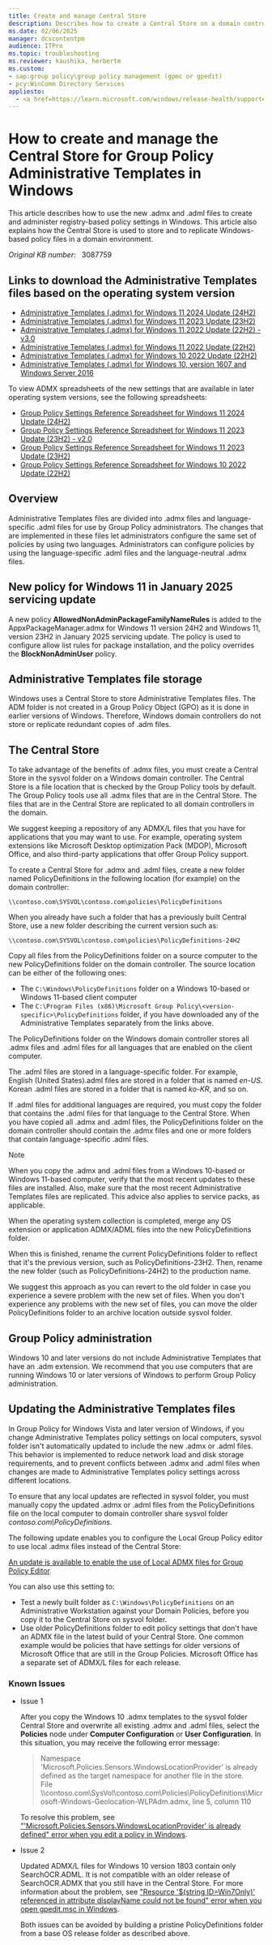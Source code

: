 ```yaml
---
title: Create and manage Central Store
description: Describes how to create a Central Store on a domain controller to store and replicate registry-based policies for Windows.
ms.date: 02/06/2025
manager: dcscontentpm
audience: ITPro
ms.topic: troubleshooting
ms.reviewer: kaushika, herbertm
ms.custom:
- sap:group policy\group policy management (gpmc or gpedit)
- pcy:WinComm Directory Services
appliesto:
  - <a href=https://learn.microsoft.com/windows/release-health/supported-versions-windows-client target=_blank>Supported versions of Windows Client</a>
---
```

# How to create and manage the Central Store for Group Policy Administrative Templates in Windows

This article describes how to use the new .admx and .adml files to create and administer registry-based policy settings in Windows. This article also explains how the Central Store is used to store and to replicate Windows-based policy files in a domain environment.

_Original KB number:_ &nbsp; 3087759

## Links to download the Administrative Templates files based on the operating system version

- [Administrative Templates (.admx) for Windows 11 2024 Update (24H2)](https://www.microsoft.com/download/details.aspx?id=106254)
- [Administrative Templates (.admx) for Windows 11 2023 Update (23H2)](https://www.microsoft.com/download/details.aspx?id=105667)
- [Administrative Templates (.admx) for Windows 11 2022 Update (22H2) - v3.0](https://www.microsoft.com/download/details.aspx?id=105390)
- [Administrative Templates (.admx) for Windows 11 2022 Update (22H2)](https://www.microsoft.com/download/details.aspx?id=104593)
- [Administrative Templates (.admx) for Windows 10 2022 Update (22H2)](https://www.microsoft.com/download/details.aspx?id=104677) 
- [Administrative Templates (.admx) for Windows 10, version 1607 and Windows Server 2016](https://www.microsoft.com/download/details.aspx?id=53430)

To view ADMX spreadsheets of the new settings that are available in later operating system versions, see the following spreadsheets:

- [Group Policy Settings Reference Spreadsheet for Windows 11 2024 Update (24H2)](https://www.microsoft.com/download/details.aspx?id=106255)
- [Group Policy Settings Reference Spreadsheet for Windows 11 2023 Update (23H2) - v2.0](https://www.microsoft.com/download/details.aspx?id=106067)
- [Group Policy Settings Reference Spreadsheet for Windows 11 2023 Update (23H2)](https://www.microsoft.com/download/details.aspx?id=105668)
- [Group Policy Settings Reference Spreadsheet for Windows 10 2022 Update (22H2)](https://www.microsoft.com/download/details.aspx?id=104678)

## Overview

Administrative Templates files are divided into .admx files and language-specific .adml files for use by Group Policy administrators. The changes that are implemented in these files let administrators configure the same set of policies by using two languages. Administrators can configure policies by using the language-specific .adml files and the language-neutral .admx files.

## New policy for Windows 11 in January 2025 servicing update

A new policy **AllowedNonAdminPackageFamilyNameRules** is added to the AppxPackageManager.admx for Windows 11 version 24H2 and Windows 11, version 23H2 in January 2025 servicing update. The policy is used to configure allow list rules for package installation, and the policy overrides the **BlockNonAdminUser** policy.

## Administrative Templates file storage

Windows uses a Central Store to store Administrative Templates files. The ADM folder is not created in a Group Policy Object (GPO) as it is done in earlier versions of Windows. Therefore, Windows domain controllers do not store or replicate redundant copies of .adm files.

## The Central Store

To take advantage of the benefits of .admx files, you must create a Central Store in the sysvol folder on a Windows domain controller. The Central Store is a file location that is checked by the Group Policy tools by default. The Group Policy tools use all .admx files that are in the Central Store. The files that are in the Central Store are replicated to all domain controllers in the domain.

We suggest keeping a repository of any ADMX/L files that you have for applications that you may want to use. For example, operating system extensions like Microsoft Desktop optimization Pack (MDOP), Microsoft Office, and also third-party applications that offer Group Policy support.

To create a Central Store for .admx and .adml files, create a new folder named PolicyDefinitions in the following location (for example) on the domain controller:

`\\contoso.com\SYSVOL\contoso.com\policies\PolicyDefinitions`

When you already have such a folder that has a previously built Central Store, use a new folder describing the current version such as:

`\\contoso.com\SYSVOL\contoso.com\policies\PolicyDefinitions-24H2`

Copy all files from the PolicyDefinitions folder on a source computer to the new PolicyDefinitions folder on the domain controller. The source location can be either of the following ones:

- The `C:\Windows\PolicyDefinitions` folder on a Windows 10-based or Windows 11-based client computer
- The `C:\Program Files (x86)\Microsoft Group Policy\<version-specific>\PolicyDefinitions` folder, if you have downloaded any of the Administrative Templates separately from the links above.

The PolicyDefinitions folder on the Windows domain controller stores all .admx files and .adml files for all languages that are enabled on the client computer.

The .adml files are stored in a language-specific folder. For example, English (United States).adml files are stored in a folder that is named *en-US*. Korean .adml files are stored in a folder that is named *ko-KR*, and so on.

If .adml files for additional languages are required, you must copy the folder that contains the .adml files for that language to the Central Store. When you have copied all .admx and .adml files, the PolicyDefinitions folder on the domain controller should contain the .admx files and one or more folders that contain language-specific .adml files.

> [!NOTE]
> When you copy the .admx and .adml files from a Windows 10-based or Windows 11-based computer, verify that the most recent updates to these files are installed. Also, make sure that the most recent Administrative Templates files are replicated. This advice also applies to service packs, as applicable.

When the operating system collection is completed, merge any OS extension or application ADMX/ADML files into the new PolicyDefinitions folder.

When this is finished, rename the current PolicyDefinitions folder to reflect that it's the previous version, such as PolicyDefinitions-23H2. Then, rename the new folder (such as PolicyDefinitions-24H2) to the production name.

We suggest this approach as you can revert to the old folder in case you experience a severe problem with the new set of files. When you don't experience any problems with the new set of files, you can move the older PolicyDefinitions folder to an archive location outside sysvol folder.

## Group Policy administration

Windows 10 and later versions do not include Administrative Templates that have an .adm extension. We recommend that you use computers that are running Windows 10 or later versions of Windows to perform Group Policy administration.

## Updating the Administrative Templates files

In Group Policy for Windows Vista and later version of Windows, if you change Administrative Templates policy settings on local computers, sysvol folder isn't automatically updated to include the new .admx or .adml files. This behavior is implemented to reduce network load and disk storage requirements, and to prevent conflicts between .admx and .adml files when changes are made to Administrative Templates policy settings across different locations.

To ensure that any local updates are reflected in sysvol folder, you must manually copy the updated .admx or .adml files from the PolicyDefinitions file on the local computer to domain controller share sysvol folder *contoso.com\\PolicyDefinitions*.

The following update enables you to configure the Local Group Policy editor to use local .admx files instead of the Central Store:

[An update is available to enable the use of Local ADMX files for Group Policy Editor](https://support.microsoft.com/help/2917033).

You can also use this setting to:

- Test a newly built folder as `C:\Windows\PolicyDefinitions` on an Administrative Workstation against your Domain Policies, before you copy it to the Central Store on sysvol folder.
- Use older PolicyDefinitions folder to edit policy settings that don't have an ADMX file in the latest build of your Central Store. One common example would be policies that have settings for older versions of Microsoft Office that are still in the Group Policies. Microsoft Office has a separate set of ADMX/L files for each release.

### Known Issues

- Issue 1

  After you copy the Windows 10 .admx templates to the sysvol folder Central Store and overwrite all existing .admx and .adml files, select the **Policies** node under **Computer Configuration** or **User Configuration**. In this situation, you may receive the following error message:
  
  > Namespace 'Microsoft.Policies.Sensors.WindowsLocationProvider' is already defined as the target namespace for another file in the store.  
  > File  
  > \\\\contoso.com\\SysVol\\contoso.com\\Policies\\PolicyDefinitions\\Microsoft-Windows-Geolocation-WLPAdm.admx, line 5, column 110
  
  To resolve this problem, see ["'Microsoft.Policies.Sensors.WindowsLocationProvider' is already defined" error when you edit a policy in Windows](https://support.microsoft.com/help/3077013).
  
- Issue 2

  Updated ADMX/L files for Windows 10 version 1803 contain only SearchOCR.ADML. It is not compatible with an older release of SearchOCR.ADMX that you still have in the Central Store. For more information about the problem, see ["Resource '$(string ID=Win7Only)' referenced in attribute displayName could not be found" error when you open gpedit.msc in Windows](https://support.microsoft.com/help/4292332).
  
  Both issues can be avoided by building a pristine PolicyDefinitions folder from a base OS release folder as described above.
